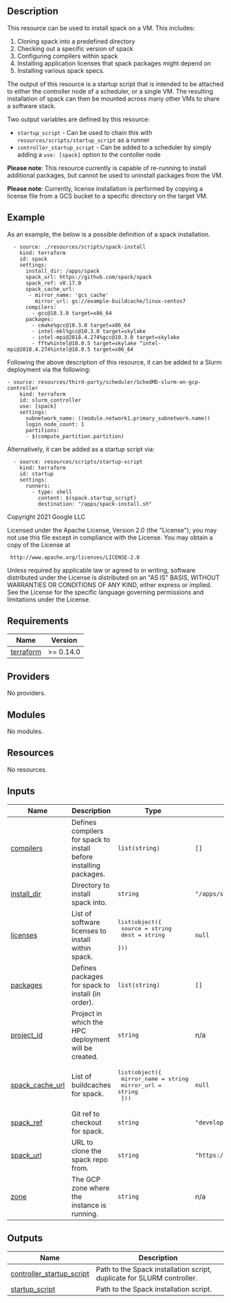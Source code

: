## Description

This resource can be used to install spack on a VM. This includes:
 1. Cloning spack into a predefined directory
 2. Checking out a specific version of spack
 3. Configuring compilers within spack
 4. Installing application licenses that spack packages might depend on
 5. Installing various spack specs.

The output of this resource is a startup script that is intended to be attached
to either the controller node of a scheduler, or a single VM. The resulting
installation of spack can then be mounted across many other VMs to share a
software stack.

Two output variables are defined by this resource:
 - `startup_script` - Can be used to chain this with
   `resources/scripts/startup_script` as a runner
 - `controller_startup_script` - Can be added to a scheduler by simply adding a
   `use: [spack]` option to the contoller node

**Please note**: This resource currently is capable of re-running to install
additional packages, but cannot be used to uninstall packages from the VM.

**Please note**: Currently, license installation is performed by copying a
license file from a GCS bucket to a specific directory on the target VM.

## Example

As an example, the below is a possible definition of a spack installation.

```
  - source: ./resources/scripts/spack-install
    kind: terraform
    id: spack
    settings:
      install_dir: /apps/spack
      spack_url: https://github.com/spack/spack
      spack_ref: v0.17.0
      spack_cache_url:
       - mirror_name: 'gcs_cache'
         mirror_url: gs://example-buildcache/linux-centos7
      compilers:
        - gcc@10.3.0 target=x86_64
      packages:
        - cmake%gcc@10.3.0 target=x86_64
        - intel-mkl%gcc@10.3.0 target=skylake
        - intel-mpi@2018.4.274%gcc@10.3.0 target=skylake
        - fftw%intel@18.0.5 target=skylake ^intel-mpi@2018.4.274%intel@18.0.5 target=x86_64
```

Following the above description of this resource, it can be added to a Slurm deployment via the following:

```
- source: resources/third-party/scheduler/SchedMD-slurm-on-gcp-controller
    kind: terraform
    id: slurm_controller
    use: [spack]
    settings:
      subnetwork_name: ((module.network1.primary_subnetwork.name))
      login_node_count: 1
      partitions:
      - $(compute_partition.partition)

```

Alternatively, it can be added as a startup script via:

```
  - source: resources/scripts/startup-script
    kind: terraform
    id: startup
    settings:
      runners:
        - type: shell
          content: $(spack.startup_script)
          destination: "/apps/spack-install.sh"
```

<!-- BEGINNING OF PRE-COMMIT-TERRAFORM DOCS HOOK -->
Copyright 2021 Google LLC

Licensed under the Apache License, Version 2.0 (the "License");
you may not use this file except in compliance with the License.
You may obtain a copy of the License at

     http://www.apache.org/licenses/LICENSE-2.0

Unless required by applicable law or agreed to in writing, software
distributed under the License is distributed on an "AS IS" BASIS,
WITHOUT WARRANTIES OR CONDITIONS OF ANY KIND, either express or implied.
See the License for the specific language governing permissions and
limitations under the License.

## Requirements

| Name | Version |
|------|---------|
| <a name="requirement_terraform"></a> [terraform](#requirement\_terraform) | >= 0.14.0 |

## Providers

No providers.

## Modules

No modules.

## Resources

No resources.

## Inputs

| Name | Description | Type | Default | Required |
|------|-------------|------|---------|:--------:|
| <a name="input_compilers"></a> [compilers](#input\_compilers) | Defines compilers for spack to install before installing packages. | `list(string)` | `[]` | no |
| <a name="input_install_dir"></a> [install\_dir](#input\_install\_dir) | Directory to install spack into. | `string` | `"/apps/spack"` | no |
| <a name="input_licenses"></a> [licenses](#input\_licenses) | List of software licenses to install within spack. | <pre>list(object({<br>    source = string<br>    dest   = string<br>  }))</pre> | `null` | no |
| <a name="input_packages"></a> [packages](#input\_packages) | Defines packages for spack to install (in order). | `list(string)` | `[]` | no |
| <a name="input_project_id"></a> [project\_id](#input\_project\_id) | Project in which the HPC deployment will be created. | `string` | n/a | yes |
| <a name="input_spack_cache_url"></a> [spack\_cache\_url](#input\_spack\_cache\_url) | List of buildcaches for spack. | <pre>list(object({<br>    mirror_name = string<br>    mirror_url  = string<br>  }))</pre> | `null` | no |
| <a name="input_spack_ref"></a> [spack\_ref](#input\_spack\_ref) | Git ref to checkout for spack. | `string` | `"develop"` | no |
| <a name="input_spack_url"></a> [spack\_url](#input\_spack\_url) | URL to clone the spack repo from. | `string` | `"https://github.com/spack/spack"` | no |
| <a name="input_zone"></a> [zone](#input\_zone) | The GCP zone where the instance is running. | `string` | n/a | yes |

## Outputs

| Name | Description |
|------|-------------|
| <a name="output_controller_startup_script"></a> [controller\_startup\_script](#output\_controller\_startup\_script) | Path to the Spack installation script, duplicate for SLURM controller. |
| <a name="output_startup_script"></a> [startup\_script](#output\_startup\_script) | Path to the Spack installation script. |
<!-- END OF PRE-COMMIT-TERRAFORM DOCS HOOK -->
